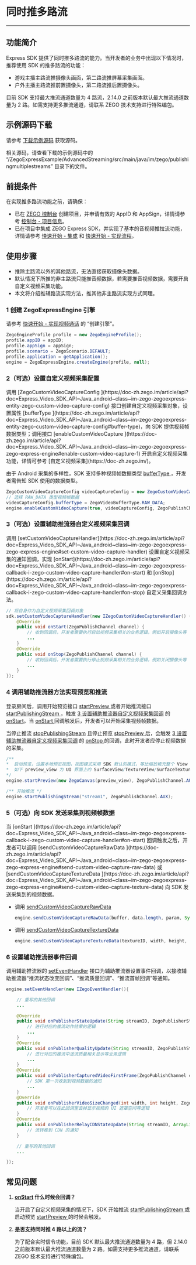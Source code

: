 # 同时推多路流

- - -

## 功能简介

Express SDK 提供了同时推多路流的能力。当开发者的业务中出现以下情况时，推荐使用 SDK 的推多路流的功能：

- 游戏主播主路流推摄像头画面，第二路流推屏幕采集画面。
- 户外主播主路流推前置摄像头，第二路流推后置摄像头。

<Note title="说明">

目前 SDK 支持最大推流通道数量为 4 路流，2.14.0 之前版本默认最大推流通道数量为 2 路。如需支持更多推流通道，请联系 ZEGO 技术支持进行特殊编包。
</Note>

## 示例源码下载

请参考 [下载示例源码](https://doc-zh.zego.im/article/3583) 获取源码。

相关源码，请查看下载的示例源码中的 “/ZegoExpressExample/AdvancedStreaming/src/main/java/im/zego/publishingmultiplestreams” 目录下的文件。


## 前提条件

在实现推多路流功能之前，请确保：

- 已在 [ZEGO 控制台](https://console.zego.im) 创建项目，并申请有效的 AppID 和 AppSign，详情请参考 [控制台 - 项目信息](/console/project-info)。
- 已在项目中集成 ZEGO Express SDK，并实现了基本的音视频推拉流功能，详情请参考 [快速开始 - 集成](https://doc-zh.zego.im/article/3575) 和 [快速开始 - 实现流程](https://doc-zh.zego.im/article/7636)。




## 使用步骤

<Warning title="注意">


- 推除主路流以外的其他路流，无法直接获取摄像头数据。
- 默认情况下所推的非主路流只能推音频数据，若需要推音视频数据，需要开启自定义视频采集功能。
- 本文将介绍推辅路流实现方法，推其他非主路流实现方式同理。
</Warning>

### 1 创建 ZegoExpressEngine 引擎

请参考 [快速开始 - 实现视频通话](https://doc-zh.zego.im/article/7636#创建引擎) 的 “创建引擎”。

```java
ZegoEngineProfile profile = new ZegoEngineProfile();
profile.appID = appID;
profile.appSign = appSign;
profile.scenario = ZegoScenario.DEFAULT;
profile.application = getApplication();
engine = ZegoExpressEngine.createEngine(profile, null);
```

### 2（可选）设置自定义视频采集配置

<Accordion title="自定义视频采集配置设置" defaultOpen="false">
调用 [ZegoCustomVideoCaptureConfig ](https://doc-zh.zego.im/article/api?doc=Express_Video_SDK_API~Java_android~class~im-zego-zegoexpress-entity-zego-custom-video-capture-config) 接口创建自定义视频采集对象，设置属性 [bufferType ](https://doc-zh.zego.im/article/api?doc=Express_Video_SDK_API~Java_android~class~im-zego-zegoexpress-entity-zego-custom-video-capture-config#buffer-type)，向 SDK 提供视频帧数据类型；调用接口 [enableCustomVideoCapture ](https://doc-zh.zego.im/article/api?doc=Express_Video_SDK_API~Java_android~class~im-zego-zegoexpress-zego-express-engine#enable-custom-video-capture-1) 开启自定义视频采集功能，详情可参考 [自定义视频采集](https://doc-zh.zego.im/)。

<Note title="说明">



由于 Android 采集的多样性，SDK 支持多种视频帧数据类型 [bufferType ](https://doc-zh.zego.im/article/api?doc=Express_Video_SDK_API~Java_android~class~im-zego-zegoexpress-entity-zego-custom-video-capture-config#buffer-type)，开发者需告知 SDK 使用的数据类型。
</Note>



```java
ZegoCustomVideoCaptureConfig videoCaptureConfig = new ZegoCustomVideoCaptureConfig();
// 选择 RAW_DATA 类型视频帧数据
videoCaptureConfig.bufferType = ZegoVideoBufferType.RAW_DATA;
engine.enableCustomVideoCapture(true, videoCaptureConfig, ZegoPublishChannel.AUX);
```
</Accordion>


### 3（可选）设置辅助推流器自定义视频采集回调

<Accordion title="辅助推流器自定义视频采集回调设置" defaultOpen="false">
调用 [setCustomVideoCaptureHandler](https://doc-zh.zego.im/article/api?doc=Express_Video_SDK_API~Java_android~class~im-zego-zegoexpress-zego-express-engine#set-custom-video-capture-handler) 设置自定义视频采集的通知回调，实现 [onStart](https://doc-zh.zego.im/article/api?doc=Express_Video_SDK_API~Java_android~class~im-zego-zegoexpress-callback-i-zego-custom-video-capture-handler#on-start) 和 [onStop](https://doc-zh.zego.im/article/api?doc=Express_Video_SDK_API~Java_android~class~im-zego-zegoexpress-callback-i-zego-custom-video-capture-handler#on-stop) 自定义采集回调方法。

```java
// 将自身作为自定义视频采集回调对象
sdk.setCustomVideoCaptureHandler(new IZegoCustomVideoCaptureHandler() {
    @Override
    public void onStart(ZegoPublishChannel channel) {
        // 收到回调后，开发者需要执行启动视频采集相关的业务逻辑，例如开启摄像头等
        ...
    }
    @Override
    public void onStop(ZegoPublishChannel channel) {
        // 收到回调后，开发者需要执行停止视频采集相关的业务逻辑，例如关闭摄像头等
        ...
    }
});
```
</Accordion>


### 4 调用辅助推流器方法实现预览和推流

登录房间后，调用开始预览接口 [startPreview ](https://doc-zh.zego.im/article/api?doc=Express_Video_SDK_API~Java_android~class~im-zego-zegoexpress-zego-express-engine#start-preview) 或者开始推流接口 [startPublishingStream ](https://doc-zh.zego.im/article/api?doc=Express_Video_SDK_API~Java_android~class~im-zego-zegoexpress-zego-express-engine#start-publishing-stream)，触发 [3 设置辅助推流器自定义视频采集回调](#3可选设置辅助推流器自定义视频采集回调) 的 [onStart](https://doc-zh.zego.im/article/api?doc=Express_Video_SDK_API~Java~class~im-zego-zegoexpress-callback-i-zego-custom-video-capture-handler#on-start)。当 [onStart ](https://doc-zh.zego.im/article/api?doc=Express_Video_SDK_API~Java_android~class~im-zego-zegoexpress-callback-i-zego-custom-video-capture-handler#on-start) 回调触发后，开发者可以开始采集视频帧数据。


当停止推流 [stopPublishingStream](https://doc-zh.zego.im/article/api?doc=Express_Video_SDK_API~Java_android~class~im-zego-zegoexpress-zego-express-engine#stop-publishing-stream) 且停止预览 [stopPreview ](https://doc-zh.zego.im/article/api?doc=Express_Video_SDK_API~Java~class~im-zego-zegoexpress-zego-express-engine#stop-preview) 后，会触发 [3 设置辅助推流器自定义视频采集回调](#3可选设置辅助推流器自定义视频采集回调) 的 [onStop ](https://doc-zh.zego.im/article/api?doc=Express_Video_SDK_API~Java_android~class~im-zego-zegoexpress-callback-i-zego-custom-video-capture-handler#on-stop) 的回调，此时开发者应停止视频数据的采集。

```java
/**
*  启动预览，设置本地预览视图，视图模式采用 SDK 默认的模式，等比缩放填充整个 View
*  如下 preview_view 为 UI 界面上的 SurfaceView/TextureView/SurfaceTexture 对象
*/
engine.startPreview(new ZegoCanvas(preview_view), ZegoPublishChannel.AUX);

/** 开始推流 */
engine.startPublishingStream("stream1", ZegoPublishChannel.AUX);
```

### 5（可选）向 SDK 发送采集到视频帧数据


<Accordion title="向 SDK 发送采集到视频帧数据" defaultOpen="false">
当 [onStart ](https://doc-zh.zego.im/article/api?doc=Express_Video_SDK_API~Java_android~class~im-zego-zegoexpress-callback-i-zego-custom-video-capture-handler#on-start) 回调触发之后，开发者可以调用 [sendCustomVideoCaptureRawData ](https://doc-zh.zego.im/article/api?doc=Express_Video_SDK_API~Java_android~class~im-zego-zegoexpress-zego-express-engine#send-custom-video-capture-raw-data) 或 [sendCustomVideoCaptureTextureData ](https://doc-zh.zego.im/article/api?doc=Express_Video_SDK_API~Java_android~class~im-zego-zegoexpress-zego-express-engine#send-custom-video-capture-texture-data) 向 SDK 发送采集到的视频数据。

- 调用 [sendCustomVideoCaptureRawData ](https://doc-zh.zego.im/article/api?doc=Express_Video_SDK_API~Java_android~class~im-zego-zegoexpress-zego-express-engine#send-custom-video-capture-raw-data)

    ```java
    engine.sendCustomVideoCaptureRawData(buffer, data.length, param, System.currentTimeMillis(), ZegoPublishChannel.AUX);
    ```

- 调用 [sendCustomVideoCaptureTextureData ](https://doc-zh.zego.im/article/api?doc=Express_Video_SDK_API~Java_android~class~im-zego-zegoexpress-zego-express-engine#send-custom-video-capture-texture-data)

    ```java
    engine.sendCustomVideoCaptureTextureData(textureID, width, height, System.currentTimeMillis(), egoPublishChannel.AUX);
    ```
</Accordion>


### 6 设置辅助推流器事件回调

调用辅助推流器的 [setEventHandler](https://doc-zh.zego.im/article/api?doc=Express_Video_SDK_API~Java_android~class~im-zego-zegoexpress-zego-express-engine#set-event-handler) 接口为辅助推流器设置事件回调，以接收辅助推流器“推流状态改变回调”、“推流质量回调”、“推流首帧回调”等通知。

```java
engine.setEventHandler(new IZegoEventHandler(){

    // 重写的其他回调
    ...

    @Override
    public void onPublisherStateUpdate(String streamID, ZegoPublisherState state, int errorCode, JSONObject extendedData){
        // 进行对应的推流动作结果的逻辑
        ...
    }
    @Override
    public void onPublisherQualityUpdate(String streamID, ZegoPublishStreamQuality quality){
        // 进行对应的推流中途流质量相关显示等业务逻辑
        ...
    }
    @Override
    public void onPublisherCapturedVideoFirstFrame(ZegoPublishChannel channel){
        // SDK 第一次收到到视频数据的通知
        ...
    }
    @Override
    public void onPublisherVideoSizeChanged(int width, int height, ZegoPublishChannel channel){
        // 开发者可以在此回调里去掉显示视频的 UI 遮罩空间等逻辑
    }
    @Override
    public void onPublisherRelayCDNStateUpdate(String streamID, ArrayList<ZegoStreamRelayCDNInfo> infoList){
        // 流转推到 CDN 的通知
    }

    // 重写的其他回调
    ...

});

```


## 常见问题

1. **[onStart](https://doc-zh.zego.im/article/api?doc=Express_Video_SDK_API~Java_android~class~im-zego-zegoexpress-callback-i-zego-custom-video-capture-handler#on-start) 什么时候会回调？**

    当开启了自定义视频采集的情况下，SDK 开始推流 [startPublishingStream ](https://doc-zh.zego.im/article/api?doc=Express_Video_SDK_API~Java_android~class~im-zego-zegoexpress-zego-express-engine#start-publishing-stream) 或启动预览 [startPreview ](https://doc-zh.zego.im/article/api?doc=Express_Video_SDK_API~Java_android~class~im-zego-zegoexpress-zego-express-engine#start-preview) 的时候会触发。

2. **是否支持同时推 4 路以上的流？**

    为了配合实时信令功能，目前 SDK 默认最大推流通道数量为 4 路，但 2.14.0 之前版本默认最大推流通道数量为 2 路。如需支持更多推流通道，请联系 ZEGO 技术支持进行特殊编包。

<Content />